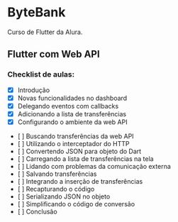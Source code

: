 # ByteBank

Curso de Flutter da Alura. 
## Flutter com Web API
### Checklist de aulas: 

- [X] Introdução
- [X] Novas funcionalidades no dashboard
- [X] Delegando eventos com callbacks
- [X] Adicionando a lista de transferências
- [X] Configurando o ambiente da web API
- [ ] Buscando transferências da web API
- [ ] Utilizando o interceptador do HTTP 
- [ ] Convertendo JSON para objeto do Dart 
- [ ] Carregando a lista de transferências na tela 
- [ ] Lidando com problemas da comunicação externa 
- [ ] Salvando transferências 
- [ ] Integrando a inserção de transferências
- [ ] Recapturando o código 
- [ ] Serializando JSON no objeto
- [ ] Simplificando o código de conversão 
- [ ] Conclusão